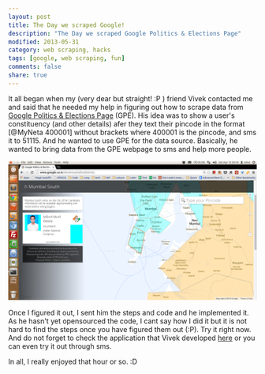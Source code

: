 ```yaml
---
layout: post
title: The Day we scraped Google!
description: "The Day we scraped Google Politics & Elections Page"
modified: 2013-05-31
category: web scraping, hacks
tags: [google, web scraping, fun]
comments: false
share: true
---
```


It all began when my (very dear but straight! :P ) friend Vivek contacted me and said that he needed my help in figuring out how to scrape data from <a href="http://google.co.in/elections/ed/in/districts" title="Google Politics and Elections Page" target="_blank">Google Politics & Elections Page</a> (GPE). His idea was to show a user's constituency (and other details) afer they text their pincode in the format [@MyNeta 400001] without brackets where 400001 is the pincode, and sms it to 51115. And he wanted to use GPE for the data source. Basically, he wanted to bring  data from the GPE webpage to sms and help more people.

<img src="/images/google-politics-and-elections-page.png" alt="Google Politics &amp; Elections Page"/>

Once I figured it out, I sent him the steps and code and he implemented it. As he hasn't yet opensourced the code, I cant say how I did it but it is not hard to find the steps once you have figured them out (:P). Try it right now. And do not forget to check the application that Vivek developed <a href="http://www.txtweb.com/apps/myneta" title="MyNeta SMS App" rel="nofollow" target="_blank">here</a> or you can even try it out through sms.

In all, I really enjoyed that hour or so. :D
